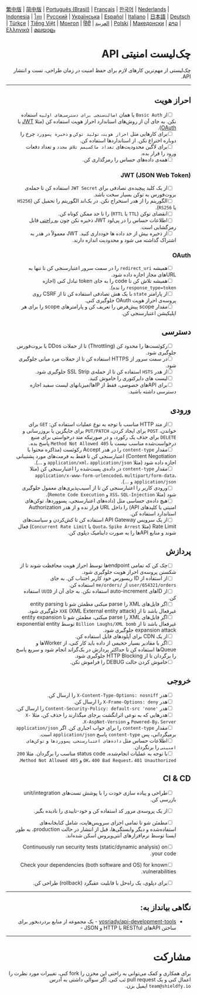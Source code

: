 [繁中版](./README-tw.md) | [简中版](./README-zh.md) | [Português (Brasil)](./README-pt_BR.md) | [Français](./README-fr.md) | [한국어](./README-ko.md) | [Nederlands](./README-nl.md) | [Indonesia](./README-id.md) | [ไทย](./README-th.md) | [Русский](./README-ru.md) | [Українська](./README-uk.md) | [Español](./README-es.md) | [Italiano](./README-it.md) | [日本語](./README-ja.md) | [Deutsch](./README-de.md) | [Türkçe](./README-tr.md) | [Tiếng Việt](./README-vi.md) | [Монгол](./README-mn.md) | [हिंदी](./README-hi.md) | [العربية](./README-ar.md) | [Polski](./README-pl.md) | [Македонски](./README-mk.md) | [ລາວ](./README-lo.md) | [Ελληνικά](./README-el.md) | [മലയാളം](./README-ml.md)

<div dir="rtl">

# چک‌لیست امنیتی API
چک‌لیستی از مهم‌ترین کارهای لازم برای حفظ امنیت در زمان طراحی، تست و انتشار API.

---

## احراز هویت
- [ ] &nbsp;&nbsp;&nbsp;&nbsp;&nbsp;&nbsp;از `Basic Auth` یا همان `اصالت‌سنجی برای دسترسی‌های اولیه` استفاده نکن. به جای آن از روش‌های استاندارد احراز هویت استفاده کن (مثلا [JWT](https://jwt.io/) یا [OAuth](https://oauth.net/)).
- [ ] &nbsp;&nbsp;&nbsp;&nbsp;&nbsp;&nbsp;برای کارهایی مثل `احراز هویت`، `تولید توکن` و `ذخیره پسوورد` چرخ را دوباره اختراع نکن. از استانداردها استفاده کن.
- [ ] &nbsp;&nbsp;&nbsp;&nbsp;&nbsp;&nbsp;برای لاگین محدودیت‌های `تعداد ماکسیمم تلاش مجدد` و تعداد دفعات ورود را قرار بده.
- [ ] &nbsp;&nbsp;&nbsp;&nbsp;&nbsp;&nbsp;همه‌ی داده‌های حساس را رمزگذاری کن.

### JWT (JSON Web Token)
- [ ] &nbsp;&nbsp;&nbsp;&nbsp;&nbsp;&nbsp;از یک کلید پیچیده‌ی تصادفی برای `JWT Secret` استفاده کن تا حمله‌ی بروت‌فورس به توکن بسیار سخت باشد.
- [ ] &nbsp;&nbsp;&nbsp;&nbsp;&nbsp;&nbsp;الگوریتم را از هدر استخراج نکن. در بک‌اند الگوریتم را تحمیل کن (`HS256` یا `RS256`).
- [ ] &nbsp;&nbsp;&nbsp;&nbsp;&nbsp;&nbsp;انقضای توکن (`TTL` یا `RTTL`) را تا حد ممکن کوتاه کن.
- [ ] &nbsp;&nbsp;&nbsp;&nbsp;&nbsp;&nbsp;اطلاعات حساس را در پی‌لود JWT ذخیره نکن چون [به راحتی](https://jwt.io/#debugger-io) قابل رمزگشایی است.
- [ ] &nbsp;&nbsp;&nbsp;&nbsp;&nbsp;&nbsp;از ذخیره بیش از حد داده ها خودداری کنید. JWT معمولاً در هدر به اشتراک گذاشته می شود و محدودیت اندازه دارند.

### OAuth
- [ ] &nbsp;&nbsp;&nbsp;&nbsp;&nbsp;&nbsp;همیشه `redirect_uri` را در سمت سرور اعتبارسنجی کن تا تنها به URLهای مجاز اجازه داده شود.
- [ ] &nbsp;&nbsp;&nbsp;&nbsp;&nbsp;&nbsp;همیشه تلاش کن تا code را به جای token تبادل کنی (اجازه `response_type=token` را نده).
- [ ] &nbsp;&nbsp;&nbsp;&nbsp;&nbsp;&nbsp;از پارامتر `state` با یک هش تصادفی استفاده کن تا از CSRF روی پروسه‌ی احراز هویت OAuth جلوگیری کنی.
- [ ] &nbsp;&nbsp;&nbsp;&nbsp;&nbsp;&nbsp;مقدار scope پیش‌فرض را تعریف کن و پارامترهای scope را برای هر اپلیکیشن اعتبارسنجی کن.

## دسترسی
- [ ] &nbsp;&nbsp;&nbsp;&nbsp;&nbsp;&nbsp;رکوئست‌ها را محدود کن (Throttling) تا از حملات DDos یا بروت‌فورس جلوگیری شود.
- [ ] &nbsp;&nbsp;&nbsp;&nbsp;&nbsp;&nbsp;در سمت سرور از HTTPS استفاده کن تا از حملات مرد میانی جلوگیری شود.
- [ ] &nbsp;&nbsp;&nbsp;&nbsp;&nbsp;&nbsp;از هدر `HSTS` استفاده کن تا از حمله‌ی SSL Strip جلوگیری شود.
- [ ] &nbsp;&nbsp;&nbsp;&nbsp;&nbsp;&nbsp;لیست های دایرکتوری را خاموش کنید.
- [ ] &nbsp;&nbsp;&nbsp;&nbsp;&nbsp;&nbsp;برای APIهای خصوصی، فقط از IPها/میزبانهای لیست سفید اجازه دسترسی داشته باشید.

## ورودی
- [ ] &nbsp;&nbsp;&nbsp;&nbsp;&nbsp;&nbsp;از متد HTTP مناسب با توجه به نوع عملیات استفاده کن: `GET` برای خواندن، `POST` برای ایجاد کردن، `PUT/PATCH` برای جایگزین یا بروزرسانی و `DELETE` برای حذف یک رکورد، و در صورتیکه متد درخواستی برای منبع درخواست‌شده مناسب نیست با `405 Method Not Allowed` پاسخ بده.
- [ ] &nbsp;&nbsp;&nbsp;&nbsp;&nbsp;&nbsp;مقدار `content-type` را در هدر Accept رکوئست (مذاکره محتوا یا Content Negotiation) اعتبارسنجی کن تا فقط به فرمت‌های مورد پشتیبانی اجازه داده شود (مثلا `application/xml`، `application/json` و ...).
- [ ] &nbsp;&nbsp;&nbsp;&nbsp;&nbsp;&nbsp;مقدار `content-type` در داده‌ی پست‌شده را اعتبارسنجی کن (مثلا `application/x-www-form-urlencoded`، `multipart/form-data`، `application/json` و ...).
- [ ] &nbsp;&nbsp;&nbsp;&nbsp;&nbsp;&nbsp;ورودی کاربر را اعتبارسنجی کن تا از آسیب‌پذیری‌های معمول جلوگیری شود (مثلا `XSS`، `SQL-Injection` و `Remote Code Execution`).
- [ ] &nbsp;&nbsp;&nbsp;&nbsp;&nbsp;&nbsp;هیچ داده‌ی حساسی مثل (داده‌های اعتبارسنجی، پسوورد‌ها، توکن‌های امنیتی یا کلید‌های API) را داخل URL قرار نده و از هدر Authorization استاندارد استفاده کن.
- [ ] &nbsp;&nbsp;&nbsp;&nbsp;&nbsp;&nbsp;از یک سرویس API Gateway استفاده کن تا کش‌کردن و سیاست‌های Rate Limit (مثلا `Quota`، `Spike Arrest` یا `Concurrent Rate Limit`) فعال شوند و منابع APIها را به صورت داینامیک دپلوی کن.

## پردازش
- [ ] &nbsp;&nbsp;&nbsp;&nbsp;&nbsp;&nbsp;چک کن که تمامی endpointها توسط احراز هویت محافظت شوند تا از شکستن پروسه‌ی احراز هویت جلوگیری شود.
- [ ] &nbsp;&nbsp;&nbsp;&nbsp;&nbsp;&nbsp;از استفاده از ID ریسورس خود کاربر اجتناب کن. به جای `user/654321/orders` از `/me/orders` استفاده کن.
- [ ] &nbsp;&nbsp;&nbsp;&nbsp;&nbsp;&nbsp;از IDهای auto-increment استفاده نکن. به جای آن از `UUID` استفاده کن.
- [ ] &nbsp;&nbsp;&nbsp;&nbsp;&nbsp;&nbsp;اگر فایل‌های XML را parse میکنی مطمئن شو تا entity parsing غیرفعال باشد تا از `XXE` (XML External entity attack) جلوگیری شود.
- [ ] &nbsp;&nbsp;&nbsp;&nbsp;&nbsp;&nbsp;اگر فایل‌های XML را parse میکنی، مطمئن شو تا entity expansion غیرفعال باشد تا از `Billion Laughs/XML bomb` توسط exponential entity expansion attack جلوگیری شود.
- [ ] &nbsp;&nbsp;&nbsp;&nbsp;&nbsp;&nbsp;از یک CDN برای آپلودهای فایل استفاده کن.
- [ ] &nbsp;&nbsp;&nbsp;&nbsp;&nbsp;&nbsp;اگر با مقادیر بسیار حجیمی از داده باید کار کنی، از Workerها و Queueها استفاده کن تا حداکثر پردازش در بک‌گراند انجام شود و سریع پاسخ را برگردان تا از HTTP Blocking جلوگیری شود.
- [ ] &nbsp;&nbsp;&nbsp;&nbsp;&nbsp;&nbsp;خاموش کردن حالت DEBUG را فراموش نکن.

## خروجی
- [ ] &nbsp;&nbsp;&nbsp;&nbsp;&nbsp;&nbsp;هدر `X-Content-Type-Options: nosniff` را ارسال کن.
- [ ] &nbsp;&nbsp;&nbsp;&nbsp;&nbsp;&nbsp;هدر `X-Frame-Options: deny` را ارسال کن.
- [ ] &nbsp;&nbsp;&nbsp;&nbsp;&nbsp;&nbsp;هدر `'Content-Security-Policy: default-src 'none` را ارسال کن.
- [ ] &nbsp;&nbsp;&nbsp;&nbsp;&nbsp;&nbsp;هدرهایی که به نوعی اثرانگشت برجای میگذارند را حذف کن، مثلا `X-Powered-By`، `Server` و ‍`X-AspNet-Version`.
- [ ] &nbsp;&nbsp;&nbsp;&nbsp;&nbsp;&nbsp;مقدار `content-type` را برای جواب اجباری کن. اگر `application/json` برمیگردانی، پس `content-type` پاسخ `application/json` است.
- [ ] &nbsp;&nbsp;&nbsp;&nbsp;&nbsp;&nbsp;اطلاعات حساس مثل `داده‌های اعتبارسنجی`، `پسوورد‌ها` و `توکن‌های امنیتی` را برنگردان.
- [ ] &nbsp;&nbsp;&nbsp;&nbsp;&nbsp;&nbsp;با توجه به عملیات انجام‌شده، status code مناسب را برگردان. مثلا `200 OK`، `400 Bad Request`، `401 Unauthorized` و `405 Method Not Allowed`.

## CI & CD
- [ ] &nbsp;&nbsp;&nbsp;&nbsp;&nbsp;&nbsp;طراحی و پیاده سازی خودت را با پوشش تست‌های unit/integration بازرسی کن.
- [ ] &nbsp;&nbsp;&nbsp;&nbsp;&nbsp;&nbsp;از یک پروسه‌ی مرور کد استفاده کن و خود-تاییدی را نادیده بگیر.
- [ ] &nbsp;&nbsp;&nbsp;&nbsp;&nbsp;&nbsp;مطمئن شو تا تمامی اجزای سرویس‌هایت، شامل کتابخانه‌های استفاده‌شده و دیگر وابستگی‌ها، قبل از انتشار در حالت production، به طور ایستا توسط نرم‌افزارهای آنتی‌ویروس اسکن شده‌اند.
- [ ] &nbsp;&nbsp;&nbsp;&nbsp;&nbsp;&nbsp;Continuously run security tests (static/dynamic analysis) on your code.
- [ ] &nbsp;&nbsp;&nbsp;&nbsp;&nbsp;&nbsp;Check your dependencies (both software and OS) for known vulnerabilities.
- [ ] &nbsp;&nbsp;&nbsp;&nbsp;&nbsp;&nbsp;برای دپلوی، یک راه‌حل با قابلیت عقبگرد (rollback) طراحی کن.


---

## نگاهی بیانداز به:
- [yosriady/api-development-tools](https://github.com/yosriady/api-development-tools) - یک مجموعه از منابع بردردبخور برای ساختن APIهای RESTful با HTTP و JSON -


---

# مشارکت
برای همکاری و کمک می‌توانی به راحتی این مخزن را fork کنی، تغییرات مورد نظرت را اعمال کنی و یک pull request ثب کنی. اگر سوالی داشتی به آدرس `team@shieldfy.io` ایمیل بزن.
</div>
